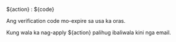 ${action} : ${code}

Ang verification code mo-expire sa usa ka oras.

Kung wala ka nag-apply ${action} palihug ibaliwala kini nga email.
